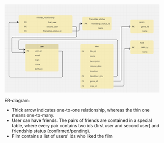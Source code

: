 ![ER-diagram in the project Filmorate](https://github.com/ZhiRafik/Filmorate/blob/main/ER-Filmorate.png?raw=true)

ER-diagram:
- Thick arrow indicates one-to-one relationship, whereas the thin one means one-to-many. 
- User can have friends. The pairs of friends are contained in a special table, where every pair contains two ids (first user and second user) and friendship status (confirmed/pending).
- Film contains a list of users' ids who liked the film
